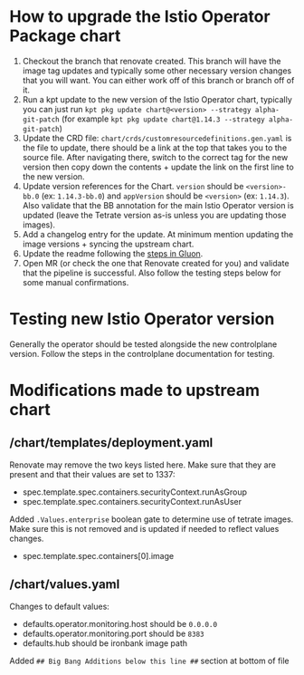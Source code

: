 # How to upgrade the Istio Operator Package chart
1. Checkout the branch that renovate created. This branch will have the image tag updates and typically some other necessary version changes that you will want. You can either work off of this branch or branch off of it. 
1. Run a kpt update to the new version of the Istio Operator chart, typically you can just run `kpt pkg update chart@<version> --strategy alpha-git-patch` (for example `kpt pkg update chart@1.14.3 --strategy alpha-git-patch`)
1. Update the CRD file: `chart/crds/customresourcedefinitions.gen.yaml` is the file to update, there should be a link at the top that takes you to the source file. After navigating there, switch to the correct tag for the new version then copy down the contents + update the link on the first line to the new version.
1. Update version references for the Chart. `version` should be `<version>-bb.0` (ex: `1.14.3-bb.0`) and `appVersion` should be `<version>` (ex: `1.14.3`). Also validate that the BB annotation for the main Istio Operator version is updated (leave the Tetrate version as-is unless you are updating those images).
1. Add a changelog entry for the update. At minimum mention updating the image versions + syncing the upstream chart.
1. Update the readme following the [steps in Gluon](https://repo1.dso.mil/platform-one/big-bang/apps/library-charts/gluon/-/blob/master/docs/bb-package-readme.md).
1. Open MR (or check the one that Renovate created for you) and validate that the pipeline is successful. Also follow the testing steps below for some manual confirmations.

# Testing new Istio Operator version
Generally the operator should be tested alongside the new controlplane version. Follow the steps in the controlplane documentation for testing.

# Modifications made to upstream chart
## /chart/templates/deployment.yaml
Renovate may remove the two keys listed here. Make sure that they are present and that their values are set to 1337:
- spec.template.spec.containers.securityContext.runAsGroup
- spec.template.spec.containers.securityContext.runAsUser

Added `.Values.enterprise` boolean gate to determine use of tetrate images. Make sure this is not removed and is updated if needed to reflect values changes.
- spec.template.spec.containers[0].image

## /chart/values.yaml
Changes to default values:
- defaults.operator.monitoring.host should be `0.0.0.0`
- defaults.operator.monitoring.port should be `8383`
- defaults.hub should be ironbank image path

Added `## Big Bang Additions below this line ##` section at bottom of file